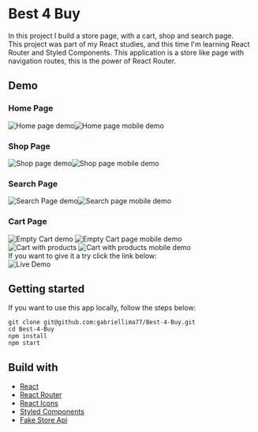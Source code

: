 # Best 4 Buy

In this project I build a store page, with a cart, shop and search page.</br>
This project was part of my React studies, and this time I'm learning React Router and Styled Components. This application is a store like page with navigation routes, this is the power of React Router.</br>

## Demo
### Home Page
![Home page demo](./demo/home.png)![Home page mobile demo](./demo/home_mobile.png) </br>

### Shop Page
![Shop page demo](./demo/shop.png)![Shop page mobile demo](./demo/shop_mobile.png) </br>

### Search Page
![Search Page demo](./demo/search.gif)![Search page mobile demo](./demo/search_mobile.png) </br>

### Cart Page
![Empty Cart demo](./demo/empty_cart.png)
![Empty Cart page mobile demo](./demo/empty_cart_mobile.png) </br>
![Cart with products](./demo/cart.png)
![Cart with products mobile demo](./demo/cart_mobile.png) </br>
If you want to give it a try click the link below: </br>
![Live Demo](https://gabriellima77.github.io/Best-4-Buy/)

## Getting started
If you want to use this app locally, follow the steps below: </br>
```
git clone git@github.com:gabriellima77/Best-4-Buy.git
cd Best-4-Buy
npm install
npm start
```

## Build with
- [React](https://reactjs.org/)
- [React Router](https://reactrouter.com/)
- [React Icons](https://react-icons.github.io/react-icons/)
- [Styled Components](https://styled-components.com/)
- [Fake Store Api](https://fakestoreapi.com/)
